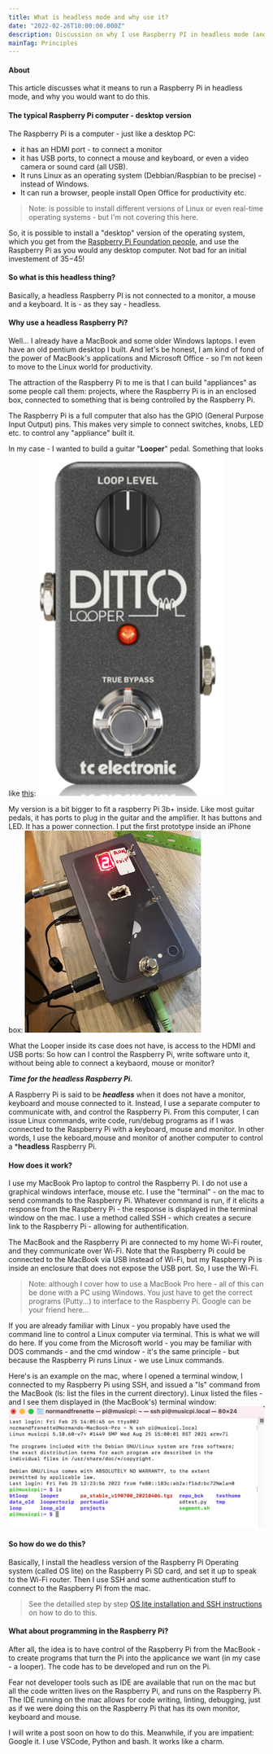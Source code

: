 ```yaml
---
title: What is headless mode and why use it?
date: "2022-02-26T10:00:00.000Z"
description: Discussion on why I use Raspberry PI in headless mode (and what that is).
mainTag: Principles
---
```

#### About
This article discusses what it means to run a Raspberry Pi in headless mode, and why you would want to do this.

#### The typical Raspberry Pi computer - desktop version

The Raspberry Pi is a computer - just like a desktop PC:  
- it has an HDMI port - to connect a monitor
- it has USB ports, to connect a mouse and keyboard, or even a video camera or sound card (all USB).
- It runs Linux as an operating system (Debbian/Raspbian to be precise) - instead of Windows.
- It can run a browser, people install Open Office for productivity etc.  
> Note:  is possible to install different versions of Linux or even real-time operating systems - but I'm not covering this here.  

So, it is possible to install a "desktop" version of the operating system, which you get from the [Raspberry Pi Foundation people](https://www.raspberrypi.com/), and use the Raspberry Pi as you would any desktop computer. Not bad for an initial investement of $35-$45!

#### So what is this headless thing?

Basically, a headless Raspberry PI is not connected to a monitor, a mouse and a keyboard.  It is - as they say - headless.

#### Why use a headless Raspberry Pi?

Well...  I already have a MacBook and some older Windows laptops. I even have an old pentium desktop I built. And let's be honest, I am kind of fond of the power of MacBook's applications and Microsoft Office - so I'm not keen to move to the Linux world for productivity.

The attraction of the Raspberry Pi to me is that I can build "appliances" as some people call them:  projects, where the Raspberry Pi is in an enclosed box, connected to something that is being controlled by the Raspberry Pi.

The Raspberry Pi is a full computer that also has the GPIO (General Purpose Input Output) pins.  This makes very simple to connect switches, knobs, LED etc. to control any "appliance" built it.  

In my case - I wanted to build a guitar "**Looper**" pedal. Something that looks like [this](https://www.tcelectronic.com/product.html?modelCode=P0DD4):
![TC Electronics Ditto Looper](./ditto.png)

My version is a bit bigger to fit a raspberry Pi 3b+ inside.  Like most guitar pedals, it has ports to plug in the guitar and the amplifier.  It has buttons and LED.  It has a power connection.  I put the first prototype inside an iPhone box:
![Looper inside iPhone box](./looper_iphone.png)

What the Looper inside its case does not have, is access to the HDMI and USB ports: So how can I control the Raspberry Pi, write software unto it, without being able to connect a keybaord, mouse or monitor?

***Time for the headless Raspberry Pi.***  

A Raspberry Pi is said to be ***headless*** when it does not have a monitor, keyboard and mouse connected to it. Instead, I use a separate computer to communicate with, and control the Raspberry Pi.  From this computer, I can issue Linux commands, write code, run/debug programs as if I was connected to the Raspberry Pi with a keyboard, mouse and monitor.  In other words, I use the keboard,mouse and monitor of another computer to control a ***headless** Raspberry Pi. 

#### How does it work?

I use my MacBook Pro laptop to control the Raspberry Pi.  I do not use a graphical  windows interface, mouse etc. I use the "terminal" - on the mac  to send commands to the Raspberry Pi.  Whatever command is run, if it elicits a response from the Raspberry Pi - the response is displayed in the terminal window on the mac.  I use a method called SSH - which creates a secure link to the Raspberry Pi - allowing for authentification.  

The MacBook and the Raspberry Pi are connected to my home Wi-Fi router, and they communicate over Wi-Fi. Note that the Raspberry Pi could be connected to the MacBook via USB instead of Wi-Fi, but my Raspberry Pi is inside an enclosure that does not expose the USB port. So, I use the Wi-Fi.

>Note: although I cover how to use a MacBook Pro here - all of this can be done with a PC using Windows.  You just have to get the correct programs (Putty...) to interface to the Raspberry Pi.  Google can be your friend here...

If you are already familiar with Linux - you propably have used the command line to control a Linux computer via terminal. This is what we will do here. If you come from the Microsoft world - you may be familiar with DOS commands - and the cmd window - it's the same principle - but because the Raspberry Pi runs Linux - we use Linux commands.  

Here's is an example on the mac, where I opened a terminal window, I connected to my Raspberry Pi using SSH, and issued a "ls" command from the MacBook (ls: list the files in the current directory). Linux listed the files - and I see them displayed in (the MacBook's) terminal window:
![Terminal Screen shot](./terminal.png)

#### So how do we do this?

Basically, I install the headless version of the Raspberry Pi Operating system (called OS lite) on the Raspberry Pi SD card, and set it up to speak to the Wi-Fi router.  Then I use SSH and some authentication stuff to connect to the Raspberry Pi from the mac.  
> See the detailled step by step [OS lite installation and SSH instructions](/Raspberry-Pi/Installation-RPi-OS-Lite-Headless/) on how to do to this.

#### What about programming in the Raspberry Pi?

After all, the idea is to have control of the Raspberry Pi from the MacBook - to create programs that turn the Pi into the applicance we want (in my case - a looper).  The code has to be developed and run on the Pi.

Fear not developer tools such as IDE are available that run on the mac but all the code written lives on the Raspberry Pi, and runs on the Raspberry Pi.  The IDE running on the mac allows for code writing, linting, debugging, just as if we were doing this on the Raspberry Pi that has its own monitor, keyboard and mouse.

I will write a post soon on how to do this.  Meanwhile, if you are impatient: Google it. I use VSCode, Python and bash. It works like a charm.
